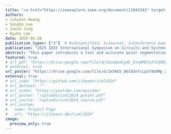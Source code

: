 ```yaml
---
title: '<a href="https://ieeexplore.ieee.org/document/11043343" target="_blank">A Real-time Point Cloud Segmentation System with Optimized Ground Estimation Algorithm and Selective Neural Network</a>'
authors:
- Jihyeon Hwang
- Sangho Lee
- Jueun Jung
- Kyuho Lee
date: 2025-05-28
publication_types: ["2"]  # 0=Unspecified, 1=Journal, 2=Conference paper
publication: "2025 IEEE International Symposium on Circuits and Systems (ISCAS)"
abstract: "This paper introduces a fast and accurate point segmentation system for real-time (< 50 ms) 3D-LiDAR semantic segmentation. The real-time application of 3D point-cloud neural networks (PNNs) for semantic segmentation of LiDAR-measured data faces considerable challenges such as memory overhead and processing delay in its implementation on GPUs due to the significant computational requirements. These challenges arise from the large volume of points and their complex spatial relationships, leading to intense computational and memory usage. To facilitate real-time implementation with high accuracy, a selective point segmentation (SPS) system is proposed with 3 key features: 1) Adaptive ground estimation for the surroundings, excluding the ground from PNN inference, thereby reducing latency by 46.0%, and addressing accuracy reductions due to false positives by implementing 2-step bin skipping; 2) Coarse-grained entropy-and-density-based region skipping (RSK) excludes large areas from ground estimation; and 3) Fine-grained bin skipping (BSK) with z-distribution skips non-ground bins within these areas. Together, the system achieves a processing time of 42.24 ms and a 3D semantic segmentation accuracy of 90.69% at the semantic KITTI dataset."
featured: true
# url_pdf: "https://drive.google.com/file/d/1VuukbmCgdS_Etx0MDTqfY540ECqJvu8l/view?usp=drive_link"
# external: true
url_poster: "https://drive.google.com/file/d/1k5K6V_A6l93efcLpSf8m9Mp_Xnijs21h/view?usp=sharing"
external: true
# url_code: "https://github.com/jihyeon/icml2024"
# url_dataset: ""
# url_video: "https://youtube.com/myvideo"
# url_poster: "/uploads/icml2024_poster.pdf"
# url_source: "/uploads/icml2024_source.pdf"
# url_custom:
#   name: Project Page
#   url: "https://jihyeon.dev/icml2024"
image:
  preview_only: true
---
```

